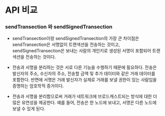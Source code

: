 # API 비교

### sendTransection 와 sendSignedTransection

- sendTransection이랑 sendSignedTransection의 가장 큰 차이점은 sendTransection은 서명없이 트랜색션을 전송하는 것이고, sendSignedTransection은 보내는 사람의 개인키로 생성된 서명이 포함되어 트랜색션을 전송하는 것이다. 

- 전송과 서명을 분리하는 것은 서로 다른 기능을 수행하기 때문에 필요하다. 전송은 발신자의 주소, 수신자의 주소, 전송할 금액 및 추가 데이터와 같은 거래 데이터를 포함한다. 반면에 서명은 거래 발신자가 실제로 거래를 보낼 권한이 있는 사람임을 증명하는 암호학적 증거이다.

- 전송과 서명을 분리함으로써 거래가 네트워크에 브로드캐스트되는 방식에 대한 더 많은 유연성을 제공한다. 예를 들어, 전송은 한 노드에 보내고, 서명은 다른 노드에 보낼 수 있게 된다.